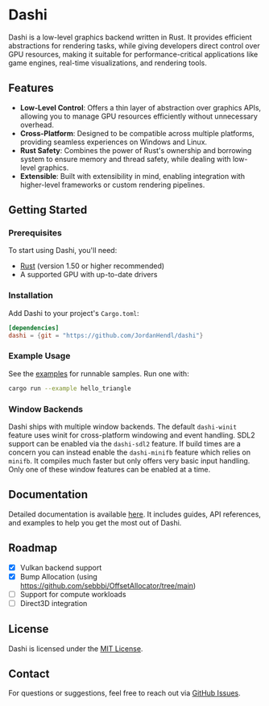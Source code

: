 # Dashi

Dashi is a low-level graphics backend written in Rust. It provides efficient abstractions for rendering tasks, while giving developers direct control over GPU resources, making it suitable for performance-critical applications like game engines, real-time visualizations, and rendering tools.

## Features

- **Low-Level Control**: Offers a thin layer of abstraction over graphics APIs, allowing you to manage GPU resources efficiently without unnecessary overhead.
- **Cross-Platform**: Designed to be compatible across multiple platforms, providing seamless experiences on Windows and Linux.
- **Rust Safety**: Combines the power of Rust's ownership and borrowing system to ensure memory and thread safety, while dealing with low-level graphics.
- **Extensible**: Built with extensibility in mind, enabling integration with higher-level frameworks or custom rendering pipelines.

## Getting Started

### Prerequisites

To start using Dashi, you'll need:

- [Rust](https://www.rust-lang.org/tools/install) (version 1.50 or higher recommended)
- A supported GPU with up-to-date drivers

### Installation

Add Dashi to your project's `Cargo.toml`:

```toml
[dependencies]
dashi = {git = "https://github.com/JordanHendl/dashi"}
```

### Example Usage

See the [examples](https://github.com/JordanHendl/dashi/tree/main/examples) for runnable samples. Run one with:

```bash
cargo run --example hello_triangle
```

### Window Backends

Dashi ships with multiple window backends. The default `dashi-winit` feature
uses winit for cross-platform windowing and event handling. SDL2 support can be
enabled via the `dashi-sdl2` feature. If build times are a concern you can
instead enable the `dashi-minifb` feature which relies on `minifb`. It compiles
much faster but only offers very basic input handling.
Only one of these window features can be enabled at a time.

## Documentation

Detailed documentation is available [here](https://github.com/JordanHendl/dashi/wiki). It includes guides, API references, and examples to help you get the most out of Dashi.

## Roadmap

- [x] Vulkan backend support
- [x] Bump Allocation (using https://github.com/sebbbi/OffsetAllocator/tree/main)
- [ ] Support for compute workloads
- [ ] Direct3D integration

## License

Dashi is licensed under the [MIT License](LICENSE).

## Contact

For questions or suggestions, feel free to reach out via [GitHub Issues](https://github.com/JordanHendl/dashi/issues).


